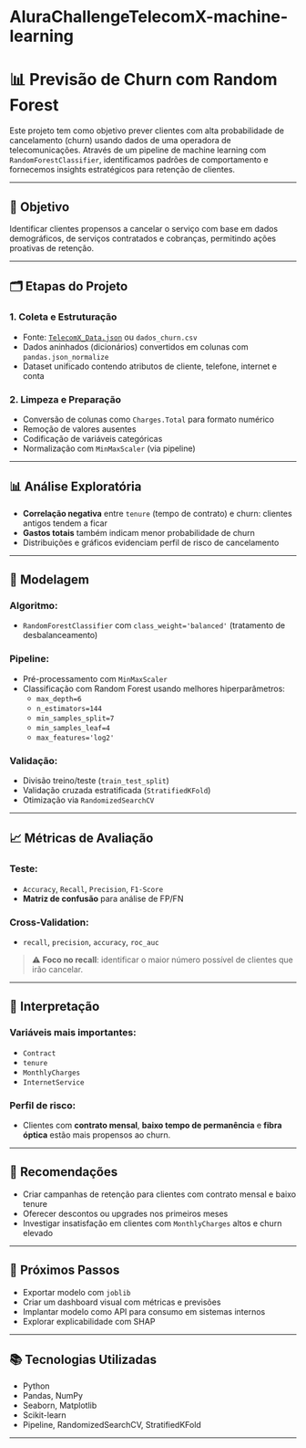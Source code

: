 # AluraChallengeTelecomX-machine-learning
# 📊 Previsão de Churn com Random Forest

Este projeto tem como objetivo prever clientes com alta probabilidade de cancelamento (churn) usando dados de uma operadora de telecomunicações. Através de um pipeline de machine learning com `RandomForestClassifier`, identificamos padrões de comportamento e fornecemos insights estratégicos para retenção de clientes.

---

## 🎯 Objetivo

Identificar clientes propensos a cancelar o serviço com base em dados demográficos, de serviços contratados e cobranças, permitindo ações proativas de retenção.

---

## 🗂️ Etapas do Projeto

### 1. Coleta e Estruturação
- Fonte: [`TelecomX_Data.json`](https://raw.githubusercontent.com/alura-cursos/challenge2-data-science/refs/heads/main/TelecomX_Data.json) ou `dados_churn.csv`
- Dados aninhados (dicionários) convertidos em colunas com `pandas.json_normalize`
- Dataset unificado contendo atributos de cliente, telefone, internet e conta

### 2. Limpeza e Preparação
- Conversão de colunas como `Charges.Total` para formato numérico
- Remoção de valores ausentes
- Codificação de variáveis categóricas
- Normalização com `MinMaxScaler` (via pipeline)

---

## 📊 Análise Exploratória

- **Correlação negativa** entre `tenure` (tempo de contrato) e churn: clientes antigos tendem a ficar
- **Gastos totais** também indicam menor probabilidade de churn
- Distribuições e gráficos evidenciam perfil de risco de cancelamento

---

## 🤖 Modelagem

### Algoritmo:
- `RandomForestClassifier` com `class_weight='balanced'` (tratamento de desbalanceamento)

### Pipeline:
- Pré-processamento com `MinMaxScaler`
- Classificação com Random Forest usando melhores hiperparâmetros:
  - `max_depth=6`
  - `n_estimators=144`
  - `min_samples_split=7`
  - `min_samples_leaf=4`
  - `max_features='log2'`

### Validação:
- Divisão treino/teste (`train_test_split`)
- Validação cruzada estratificada (`StratifiedKFold`)
- Otimização via `RandomizedSearchCV`

---

## 📈 Métricas de Avaliação

### Teste:
- `Accuracy`, `Recall`, `Precision`, `F1-Score`
- **Matriz de confusão** para análise de FP/FN

### Cross-Validation:
- `recall`, `precision`, `accuracy`, `roc_auc`

> ⚠️ **Foco no recall**: identificar o maior número possível de clientes que irão cancelar.

---

## 🧠 Interpretação

### Variáveis mais importantes:
- `Contract`
- `tenure`
- `MonthlyCharges`
- `InternetService`

### Perfil de risco:
- Clientes com **contrato mensal**, **baixo tempo de permanência** e **fibra óptica** estão mais propensos ao churn.

---

## 📌 Recomendações

- Criar campanhas de retenção para clientes com contrato mensal e baixo tenure
- Oferecer descontos ou upgrades nos primeiros meses
- Investigar insatisfação em clientes com `MonthlyCharges` altos e churn elevado

---

## 💾 Próximos Passos

- Exportar modelo com `joblib`
- Criar um dashboard visual com métricas e previsões
- Implantar modelo como API para consumo em sistemas internos
- Explorar explicabilidade com SHAP

---

## 📚 Tecnologias Utilizadas

- Python
- Pandas, NumPy
- Seaborn, Matplotlib
- Scikit-learn
- Pipeline, RandomizedSearchCV, StratifiedKFold

---


